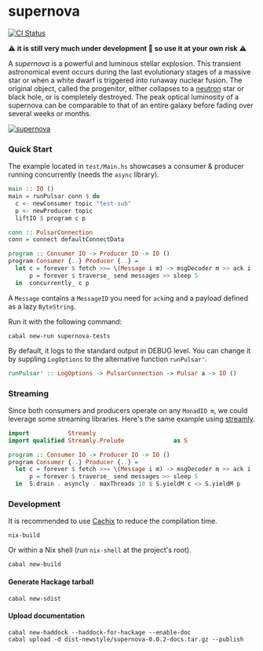 supernova
=========

[![CI Status](https://github.com/cr-org/supernova/workflows/Haskell%20CI/badge.svg)](https://github.com/cr-org/supernova/actions)

⚠️  **it is still very much under development 🚧 so use it at your own risk** ⚠️

A *supernova* is a powerful and luminous stellar explosion. This transient astronomical event occurs during the last evolutionary stages of a massive star or when a white dwarf is triggered into runaway nuclear fusion. The original object, called the progenitor, either collapses to a [neutron](https://github.com/cr-org/neutron) star or black hole, or is completely destroyed. The peak optical luminosity of a supernova can be comparable to that of an entire galaxy before fading over several weeks or months.

[![supernova](https://www.jpl.nasa.gov/spaceimages/images/largesize/PIA22352_hires.jpg "Kepler Beyond Planets: Finding Exploding Stars (Type Ia Supernova from a White Dwarf Stealing Matter)")](https://www.jpl.nasa.gov/spaceimages/details.php?id=PIA22352)

### Quick Start

The example located in `test/Main.hs` showcases a consumer & producer running concurrently (needs the `async` library).

```haskell
main :: IO ()
main = runPulsar conn $ do
  c <- newConsumer topic "test-sub"
  p <- newProducer topic
  liftIO $ program c p

conn :: PulsarConnection
conn = connect defaultConnectData

program :: Consumer IO -> Producer IO -> IO ()
program Consumer {..} Producer {..} =
  let c = forever $ fetch >>= \(Message i m) -> msgDecoder m >> ack i
      p = forever $ traverse_ send messages >> sleep 5
  in  concurrently_ c p
```

A `Message` contains a `MessageID` you need for `ack`ing and a payload defined as a lazy `ByteString`.

Run it with the following command:

```shell
cabal new-run supernova-tests
```

By default, it logs to the standard output in DEBUG level. You can change it by suppling `LogOptions` to the alternative function `runPulsar'`.

```haskell
runPulsar' :: LogOptions -> PulsarConnection -> Pulsar a -> IO ()
```

### Streaming

Since both consumers and producers operate on any `MonadIO m`, we could leverage some streaming libraries. Here's the same example using [streamly](https://hackage.haskell.org/package/streamly).

```haskell
import           Streamly
import qualified Streamly.Prelude              as S

program :: Consumer IO -> Producer IO -> IO ()
program Consumer {..} Producer {..} =
  let c = forever $ fetch >>= \(Message i m) -> msgDecoder m >> ack i
      p = forever $ traverse_ send messages >> sleep 5
  in  S.drain . asyncly . maxThreads 10 $ S.yieldM c <> S.yieldM p
```

### Development

It is recommended to use [Cachix](https://app.cachix.org/cache/hpulsar) to reduce the compilation time.

```shell
nix-build
```

Or within a Nix shell (run `nix-shell` at the project's root).

```shell
cabal new-build
```

#### Generate Hackage tarball

```shell
cabal new-sdist
```

#### Upload documentation

```shell
cabal new-haddock --haddock-for-hackage --enable-doc
cabal upload -d dist-newstyle/supernova-0.0.2-docs.tar.gz --publish
```
